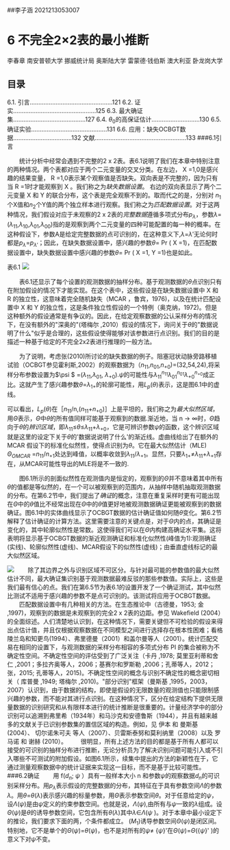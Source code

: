 
##李子涵 2021213053007 
# 6 不完全2$\times$2表的最小推断
李春章 南安普顿大学 挪威统计局 奥斯陆大学
雷蒙德·钱伯斯 澳大利亚 卧龙岗大学
## 目录
6.1. 引言................................................121
6.2. 证实................................................125
6.3. 最大确证集..........................................127
6.4. ${\theta}_0$的高保证估计............................130
6.5. 确证实验............................................131
6.6. 应用：缺失OCBGT数据..................................132
文献.....................................................133
###6.1引言

&emsp;&emsp;统计分析中经常会遇到不完整的2 x 2表。表6.1说明了我们在本章中特别注意的两种情况。两个表都对应于两个二元变量的交叉分类。在左边， X =1,0是感兴趣的结果变量， R =1,0表示某个观察值是否缺失。双向表是不完整的，因为只有当 R =1时才能观察到 X 。我们称之为*缺失数据设置*。
右边的双向表显示了两个二元变量 X 和 Y 的联合分布，这个表是完全观察不到的。取而代之的是，分别对 $n_{1}$个X值和$n_{2}$个Y值的两个独立样本进行观察。我们称之为*匹配数据设置*。对于这两种情况，我们假设对应于未观察的2 x 2表的*完整数据*遵循多项式分布$p_{\lambda}$，参数$\lambda$=($\lambda_{11}$,$\lambda_{10}$,$\lambda_{01}$,$\lambda_{00}$)指的是观察到两个二元变量的四种可能配置的每一种的概率。在这种假设下，参数A是给定完整数据的点可识别的，在这种意义下,$\lambda$=${\lambda}'$无论何时都是$p_{\lambda}$=$p_{{\lambda}'}$；因此，在缺失数据设置中，感兴趣的参数$\theta$= Pr ( X =1)，在匹配数据设置中，缺失数据设置中感兴趣的参数$\theta$= Pr ( X =1, Y =1)也是如此。

表6.1
![](表6.1.jpg)


&emsp;&emsp;表6.1还显示了每个设置的观测数据的抽样分布。基于观测数据的$\theta$点识别只有在附加假设的情况下才能实现。在这个表中，这些假设是在缺失数据设置中 X 和 R 的独立性，这意味着完全随机缺失（MCAR ，鲁宾，1976)，以及在统计匹配设置中 X 和 Y 的独立性，这是条件独立性假设的一个特例（奥克纳，1972)。但是这种额外的假设通常是有争议的。因此，在给定观察数据的公认采样分布的情况下，在没有额外的"深奥的"(塔梅尔 ,2010）假设的情况下，询问关于$\theta$的"数据说明了什么"似乎是合理的，这些假设使得能够对该参数进行点识别。我们的目的是描述一种基于给定的不完全2x2表进行推理的一般方法。

&emsp;&emsp;为了说明，考虑张(2010)所讨论的缺失数据的例子。阻塞冠状动脉旁路移植试验（OCBGT参见霍利斯,2002）的观察数据为（$n_{11}$,$n_{01}$,$n_{+0}$)=(32,54,24),将采样分布参数设置为$\psi $ =($\lambda_{11}$,$\lambda_{01}$, $\lambda_{+0}$).$\psi$的可能性与$\lambda_{11}^{n_{11}}$$\lambda_{01}^{n_{01}}$$\lambda_{+0}^{n_{+0}}$成正比。这就产生了感兴趣参数$\theta$=$\lambda_{1+}$的轮廓可能性，用$L_{p}$($\theta$)表示，这是图6.1中的虚线。

 可以看出，$L_{p}$($\theta$)在［$n_{11}$/n,($n_{11}$+$n_{+0}$)］上是平坦的，我们称之为*最大似然区域*，用$\Theta$表示，$\Theta$中$\theta$的所有值同样可能基于观察到的数据.渐近地，当 n → $\infty$时，$\Theta$趋向于$\theta$的*辨识区域*，即$\lambda_{11}$≤$\theta$≤$\lambda_{11}$+$\lambda_{+0}$，它是可辨识参数$\psi$的函数，这个辨识区域就是这里的设定下关于$\theta$的'数据说说明了什么'的渐近线。虚曲线给出了在额外的 MCAR 假设下的标准化似然性，使得点识别为$\theta$。它在最大似然估计（MLE) $\Theta_{OMCAR}$ =$n_{11}$/$n_{+1}$处达到峰值，以概率收敛到$\lambda_{11}$/$\lambda_{+1}$。显然，只要$\lambda_{1+}$$\ne$$\lambda_{11}$+$\lambda_{+1}$存在，从MCAR可能性导出的MLE将是不一致的.

&emsp;&emsp;图6.1所示的剖面似然性在观测值内是恒定的，观察到的$\Theta$并不意味着其中所有$\theta$的值都是等似然的，在一个可以被观察到的范围内，从抽样中随机抽取观测数据的分布。在第6.2节中，我们提出了*确证*的概念，注意在重复采样时更有可能出现在$\Theta$中的$\theta$值比不经常出现在$\Theta$中的$\theta$值更好地被观测数据确证更能被观察到的数据确证。图6.1中的实体曲线显示了OCBGT数据的估计确证值如何随$\theta$变化。第6.2节解释了估计确证的计算方法。这里需要注意的关键点是，对于$\Theta$内的点，其确证是变化的，其中轮廓似然性是常数。这使得我们可以在$\Theta$内构建高确证水平集。这将表明将显示基于OCBGT数据的渐近观测确证和标准化似然性(峰值为1):观测确证(实线)、轮廓似然性(虚线)、MCAR假设下的似然性(虚线)；由垂直虚线标记的最大似然区域。

![](图6.1.jpg)
&emsp;&emsp;除了其边界之外与识别区域不可区分。与针对最可能的参数值的最大似然估计不同，最大确证集识别基于观测数据最难反驳的那些参数值。实际上，这些是我们最有信心的点。我们在第6.5节为表6.1的设置开发了一个确证测试，其中似然比测试不适用于感兴趣的参数不是点可识别的。该测试将应用于OCBGT数据。
&emsp;&emsp;匹配数据设置中有几种相关的方法。在生态推论中（古德曼，1953; 金 ,1997)，观察到的数据是未观察到的完全2 x 2表的边距。参见 Wakefield (2004）的全面综述。人们清楚地认识到，在这种情况下，需要关键但不可检验的假设来得出点估计值，并且仅根据观察数据在不同模型之间进行选择存在根本性困难；看格陵兰岛和知更鸟(1994）、弗里德曼（2001）和盖尔曼等人（2001）。统计匹配交易在相同的设置下，与观测数据的采样分布相容的多项式分布 PI 的集合被称为不确定性空间。不确定性空间的评估受到了广泛关注（卡丹 ,1978; 莫里亚利蒂和舍仁 ,2001；多拉齐奥等人，2006；基赛尔和罗斯勒 ,2006；孔蒂等人，2012；张，2015; 孔蒂等人，2015)。不确定性空间的概念与识别不确定性的概念密切相关（ 库普曼 ,1949; 塔梅尔 ,2010)。"部分识别"框架（曼斯基 ,1995，2003，2007）认识到，由于数据的结构，即使是假设的无限数量的观测值也只能限制感兴趣的参数，而不能对其进行点识别。在这种情况下，区分在给定结构下提供无限量数据的识别研究和从有限样本进行的统计推断是很重要的。计量经济学中的部分识别可以追溯到弗里希（1934年）和马沙克和安德鲁斯（1944），并且有越来越多的文献关于已识别参数集的置信区域的构造。例如，见 伊本 和 曼斯基 (2004）、 切尔诺朱可夫 等人（2007）、贝雷斯泰努和莫利纳里（2008）以及 罗马诺 和 谢赫 (2010）。
&emsp;&emsp;很明显，所有上述方法的目的都是基于所有人都可以接受的可识别的抽样分布进行推断，无论分析员为了解决识别问题可能引入或不引入哪些不可测试的附加假设。如图6.1所示，续集中提出的方法的新颖性在于，它通过测量观察数据中的统计证据来实现这一目标，而不是基于比较可能性。
###6.2确证
&emsp;&emsp;用 f($d_{n}$; $\psi$ ）具有一般样本大小 n 和参数$\psi$的观察数据$d_{n}$的可识别采样分布。用$p_{\lambda}$表示假设的完整数据的分布，其特征在于具有参数空间$\Lambda$的参数$\lambda$。用$\theta$=$\theta$($\lambda$)表示感兴趣的标量参数，用$\Theta$表示参数空间$\theta$。对于任意给定的$\psi$，设$\Lambda$($\psi$)是由$\psi$定义的约束参数空间。也就是说，$\Lambda$($\psi$),由所有与$\psi$一致的$\lambda$组成。设$\Theta$($\psi$)是$\theta$的诱导参数空间，它包含所有$\theta$($\lambda$)其中$\lambda$$\in$$\Lambda$($\psi$ )。对于本章中最小设定下的推论，我们要求下面的两，个条件都成立。
($M_{1}$)诱导参数空间$\Theta$($\psi$)是闭区间。特别地，它不是单个的$\Theta$($\psi$)=$\theta$($\psi$)，也不是对所有的$\psi$≠ {$\psi$}'在$\Theta$($\psi$)=$\Theta$({$\psi$}' )的意义下对$\psi$不变。

[def]: 图6.1.jpg